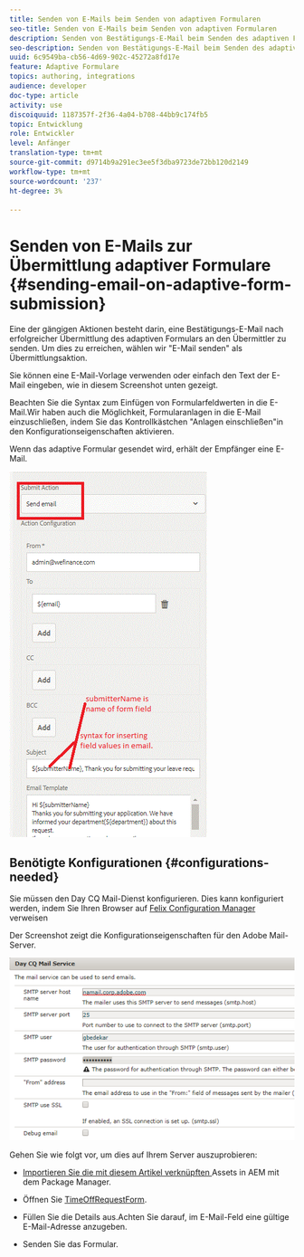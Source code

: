 ```yaml
---
title: Senden von E-Mails beim Senden von adaptiven Formularen
seo-title: Senden von E-Mails beim Senden von adaptiven Formularen
description: Senden von Bestätigungs-E-Mail beim Senden des adaptiven Formulars mit der Komponente "E-Mail senden"
seo-description: Senden von Bestätigungs-E-Mail beim Senden des adaptiven Formulars mit der Komponente "E-Mail senden"
uuid: 6c9549ba-cb56-4d69-902c-45272a8fd17e
feature: Adaptive Formulare
topics: authoring, integrations
audience: developer
doc-type: article
activity: use
discoiquuid: 1187357f-2f36-4a04-b708-44bb9c174fb5
topic: Entwicklung
role: Entwickler
level: Anfänger
translation-type: tm+mt
source-git-commit: d9714b9a291ec3ee5f3dba9723de72bb120d2149
workflow-type: tm+mt
source-wordcount: '237'
ht-degree: 3%

---
```



# Senden von E-Mails zur Übermittlung adaptiver Formulare {#sending-email-on-adaptive-form-submission}

Eine der gängigen Aktionen besteht darin, eine Bestätigungs-E-Mail nach erfolgreicher Übermittlung des adaptiven Formulars an den Übermittler zu senden. Um dies zu erreichen, wählen wir &quot;E-Mail senden&quot; als Übermittlungsaktion.

Sie können eine E-Mail-Vorlage verwenden oder einfach den Text der E-Mail eingeben, wie in diesem Screenshot unten gezeigt.

Beachten Sie die Syntax zum Einfügen von Formularfeldwerten in die E-Mail.Wir haben auch die Möglichkeit, Formularanlagen in die E-Mail einzuschließen, indem Sie das Kontrollkästchen &quot;Anlagen einschließen&quot;in den Konfigurationseigenschaften aktivieren.

Wenn das adaptive Formular gesendet wird, erhält der Empfänger eine E-Mail.

![SendEmail](assets/sendemailaction.gif)

## Benötigte Konfigurationen {#configurations-needed}

Sie müssen den Day CQ Mail-Dienst konfigurieren. Dies kann konfiguriert werden, indem Sie Ihren Browser auf [Felix Configuration Manager](http://localhost:4502/system/console/configMgr) verweisen

Der Screenshot zeigt die Konfigurationseigenschaften für den Adobe Mail-Server.

![mailservice](assets/mailservice.png)

Gehen Sie wie folgt vor, um dies auf Ihrem Server auszuprobieren:

* [Importieren Sie die mit diesem Artikel verknüpften ](assets/timeoffrequest.zip) Assets in AEM mit dem Package Manager.

* Öffnen Sie [TimeOffRequestForm](http://localhost:4502/content/dam/formsanddocuments/helpx/timeoffrequestform/jcr:content?wcmmode=disabled).

* Füllen Sie die Details aus.Achten Sie darauf, im E-Mail-Feld eine gültige E-Mail-Adresse anzugeben.

* Senden Sie das Formular.
